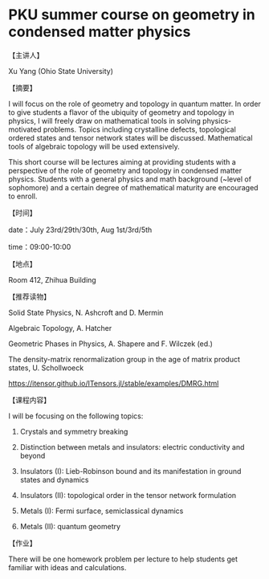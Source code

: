 # PKU summer course on geometry in condensed matter physics

【主讲人】

Xu Yang (Ohio State University)

【摘要】

 I will focus on the role of geometry and topology in quantum matter. In order to give students a flavor of the ubiquity of geometry and topology in physics, I will freely draw on mathematical tools in solving physics-motivated problems. Topics including crystalline defects, topological ordered states and tensor network states will be discussed. Mathematical tools of algebraic topology will be used extensively.

This short course will be lectures aiming at providing students with a perspective of the role of geometry and topology in condensed matter physics. Students with a general physics and math background (~level of sophomore) and a certain degree of mathematical maturity are encouraged to enroll.

【时间】

date：July 23rd/29th/30th, Aug 1st/3rd/5th 

time：09:00-10:00

【地点】

Room 412, Zhihua Building

【推荐读物】

Solid State Physics, N. Ashcroft and D. Mermin

Algebraic Topology, A. Hatcher

Geometric Phases in Physics, A. Shapere and F. Wilczek (ed.)

The density-matrix renormalization group in the age of matrix product states, U. Schollwoeck

https://itensor.github.io/ITensors.jl/stable/examples/DMRG.html

【课程内容】

I will be focusing on the following topics:

1. Crystals and symmetry breaking

2. Distinction between metals and insulators: electric conductivity and beyond

3. Insulators (I): Lieb-Robinson bound and its manifestation in ground states and dynamics

4. Insulators (II): topological order in the tensor network formulation

5. Metals (I): Fermi surface, semiclassical dynamics

6. Metals (II): quantum geometry

【作业】

There will be one homework problem per lecture to help students get familiar with ideas and calculations.   
